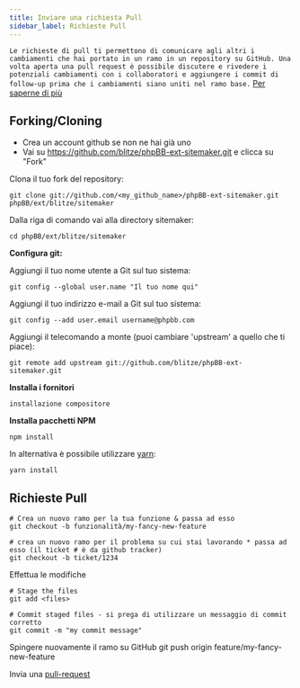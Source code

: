 ```yaml
---
title: Inviare una richiesta Pull
sidebar_label: Richieste Pull
---
```


`Le richieste di pull ti permettono di comunicare agli altri i cambiamenti che hai portato in un ramo in un repository su GitHub. Una volta aperta una pull request è possibile discutere e rivedere i potenziali cambiamenti con i collaboratori e aggiungere i commit di follow-up prima che i cambiamenti siano uniti nel ramo base.` [Per saperne di più](https://help.github.com/articles/about-pull-requests/)

## Forking/Cloning

* Crea un account github se non ne hai già uno
* Vai su https://github.com/blitze/phpBB-ext-sitemaker.git e clicca su "Fork"

Clona il tuo fork del repository:

    git clone git://github.com/<my_github_name>/phpBB-ext-sitemaker.git phpBB/ext/blitze/sitemaker

Dalla riga di comando vai alla directory sitemaker:

    cd phpBB/ext/blitze/sitemaker

**Configura git:**

Aggiungi il tuo nome utente a Git sul tuo sistema:

    git config --global user.name "Il tuo nome qui"

Aggiungi il tuo indirizzo e-mail a Git sul tuo sistema:

    git config --add user.email username@phpbb.com

Aggiungi il telecomando a monte (puoi cambiare 'upstream' a quello che ti piace):

    git remote add upstream git://github.com/blitze/phpBB-ext-sitemaker.git

**Installa i fornitori**

    installazione compositore

**Installa pacchetti NPM**

    npm install

In alternativa è possibile utilizzare [yarn](https://yarnpkg.com):

    yarn install

## Richieste Pull

    # Crea un nuovo ramo per la tua funzione & passa ad esso
    git checkout -b funzionalità/my-fancy-new-feature
    
    # crea un nuovo ramo per il problema su cui stai lavorando * passa ad esso (il ticket # è da github tracker)
    git checkout -b ticket/1234

Effettua le modifiche

    # Stage the files
    git add <files> 
    
    # Commit staged files - si prega di utilizzare un messaggio di commit corretto
    git commit -m "my commit message"

Spingere nuovamente il ramo su GitHub git push origin feature/my-fancy-new-feature

Invia una [pull-request](https://github.com/blitze/phpBB-ext-sitemaker/pulls)
